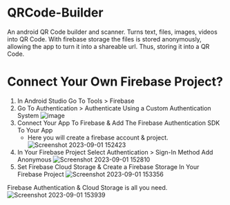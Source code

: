 # QRCode-Builder
An android QR Code builder and scanner. Turns text, files, images, videos into QR Code.
With firebase storage the files is stored anonymously, allowing the app to turn it into a shareable url. Thus, storing it into a QR Code.

# Connect Your Own Firebase Project?
1. In Android Studio Go To Tools > Firebase
2. Go To Authentication > Authenticate Using a Custom Authentication System
![image](https://github.com/DomingoJohnlery/QR-Share/assets/124936918/26ee7402-4e67-41ab-b370-eb03a0bfd79d)
3. Connect Your App To Firebase & Add The Firebase Authentication SDK To Your App
   - Here you will create a firebase account & project.
![Screenshot 2023-09-01 152423](https://github.com/DomingoJohnlery/QR-Share/assets/124936918/54a5024c-f426-44f1-96fc-3c87cacd4e12)
4. In Your Firebase Project Select Authentication > Sign-In Method Add Anonymous
![Screenshot 2023-09-01 152810](https://github.com/DomingoJohnlery/QR-Share/assets/124936918/9e84367f-4cd7-4955-bdb5-b9773ff827e2)
5. Set Firebase Cloud Storage & Create a Firebase Storage In Your Firebase Project
![Screenshot 2023-09-01 153356](https://github.com/DomingoJohnlery/QR-Share/assets/124936918/6dc2c12c-ffd9-41eb-8824-6a18967f190c)

Firebase Authentication & Cloud Storage is all you need.
![Screenshot 2023-09-01 153939](https://github.com/DomingoJohnlery/QR-Share/assets/124936918/8c4eab7c-53de-4072-87b7-834f71ee9035)
